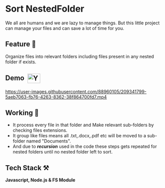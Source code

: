 # Sort NestedFolder
         
We all are humans and we are lazy to manage things. 
But this little project can manage your files and can save a lot of time for you.

## Feature 📝
Organize files into relevant folders including files present in any nested folder if exists.

## Demo &nbsp;<a href="https://youtu.be/nIWi-y1Oa1I" target="_blank"><img align="center" src="https://raw.githubusercontent.com/rahuldkjain/github-profile-readme-generator/master/src/images/icons/Social/youtube.svg" alt="Youtube" height="30" width="40" /></a>

https://user-images.githubusercontent.com/88960105/209341799-5aeb7063-fb76-4263-8362-38f864700fd7.mp4

## Working 📝 

- It process every file in that folder and Make relevant sub-folders by checking files extensions.
- It group like files means all .txt,.docx,.pdf etc will be moved to a sub-folder named "Documents".
- And due to ***recursion*** used in the code these steps gets repeated for nested folders until no nested folder left to sort.

## Tech Stack ⚒

**Javascript, Node.js & FS Module**
